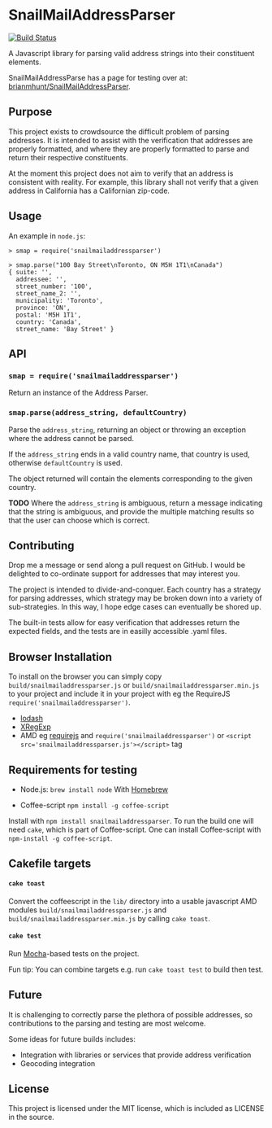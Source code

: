 SnailMailAddressParser
======================

[![Build Status](https://travis-ci.org/brianmhunt/SnailMailAddressParser.png)](https://travis-ci.org/brianmhunt/SnailMailAddressParser)


A Javascript library for parsing valid address strings into their constituent
elements.

SnailMailAddressParse has a page for testing over at:
[brianmhunt/SnailMailAddressParser](http://brianmhunt.github.com/SnailMailAddressParser/).

Purpose
-------

This project exists to crowdsource the difficult problem of parsing addresses.
It is intended to assist with the verification that addresses are properly
formatted, and where they are properly formatted to parse and return their
respective constituents.

At the moment this project does not aim to verify that an address is consistent
with reality. For example, this library shall not verify that a given address
in California has a Californian zip-code.

Usage
-----

An example in `node.js`:

    > smap = require('snailmailaddressparser')

    > smap.parse("100 Bay Street\nToronto, ON M5H 1T1\nCanada")
    { suite: '',
      addressee: '',
      street_number: '100',
      street_name_2: '',
      municipality: 'Toronto',
      province: 'ON',
      postal: 'M5H 1T1',
      country: 'Canada',
      street_name: 'Bay Street' }

API
---

### `smap = require('snailmailaddressparser')`

Return an instance of the Address Parser.

### `smap.parse(address_string, defaultCountry)`

Parse the `address_string`, returning an object or throwing an exception where
the address cannot be parsed.

If the `address_string` ends in a valid country name, that country is used,
otherwise `defaultCountry` is used.

The object returned will contain the elements corresponding to the given
country.

**TODO** Where the `address_string` is ambiguous, return a message indicating
that the string is ambiguous, and provide the multiple matching results so that
the user can choose which is correct.

Contributing
------------

Drop me a message or send along a pull request on GitHub. I would be delighted
to co-ordinate support for addresses that may interest you.

The project is intended to divide-and-conquer. Each country has a strategy for
parsing addresses, which strategy may be broken down into a variety of
sub-strategies. In this way, I hope edge cases can eventually be shored up.

The built-in tests allow for easy verification that addresses return the
expected fields, and the tests are in easilly accessible .yaml files.

Browser Installation
--------------------

To install on the browser you can simply copy `build/snailmailaddressparser.js`
or `build/snailmailaddressparser.min.js` to your project and include it in your
project with eg the RequireJS `require('snailmailaddressparser')`.

- [lodash](https://github.com/bestiejs/lodash) 
- [XRegExp](http://xregexp.com/)
- AMD eg [requirejs](http://requirejs.org/) and `require('snailmailaddressparser')`
  or `<script src='snailmailaddressparser.js'></script>` tag

Requirements for testing
------------------------

- Node.js: `brew install node`
  With [Homebrew](http://mxcl.github.com/homebrew/)

- Coffee-script `npm install -g coffee-script`

Install with `npm install snailmailaddressparser`. To run the build one will
need `cake`, which is part of Coffee-script. One can install Coffee-script
with `npm-install -g coffee-script`.

Cakefile targets
----------------

#### `cake toast`

Convert the coffeescript in the `lib/` directory into a usable javascript AMD
modules `build/snailmailaddressparser.js` and 
`build/snailmailaddressparser.min.js` by calling `cake toast`.

#### `cake test`

Run [Mocha](http://mochajs.org/)-based tests on the project.

Fun tip: You can combine targets e.g. run `cake toast test` to build then test.

Future
------

It is challenging to correctly parse the plethora of possible addresses, so
contributions to the parsing and testing are most welcome.

Some ideas for future builds includes:

- Integration with libraries or services that provide address verification
- Geocoding integration

License
-------

This project is licensed under the MIT license, which is included as LICENSE in
the source.

